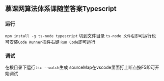 ## 慕课网算法体系课随堂答案Typescript

### 运行
`npm install -g ts-node typescript` 切到文件目录 `ts-node 文件名`即可运行也可安装`Code Runner`插件右键 `Run Code`即可运行

### 调试
在根目录下运行`tsc --watch`生成 sourceMap在vscode里面打上断点按F5即可开始调试


